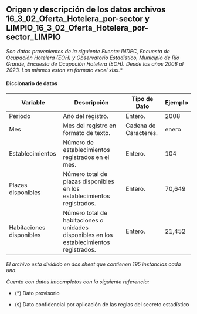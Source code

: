 ## Origen y descripción de los datos archivos 16_3_02_Oferta_Hotelera_por-sector y LIMPIO_16_3_02_Oferta_Hotelera_por-sector_LIMPIO

*Son datos provenientes de la siguiente Fuente: INDEC, Encuesta de Ocupación Hotelera (EOH) y Observatorio Estadístico, Municipio de Río Grande, Encuesta de Ocupación Hotelera (EOH).
Desde los años 2008 al 2023. Los mismos estan en formato excel xlsx.**

#### Diccionario de datos
| Variable | Descripción | Tipo de Dato | Ejemplo |
| ------------ | ------------ | ------------ | ------------ |
| Periodo | Año del registro. | Entero. | 2008 |
| Mes | Mes del registro en formato de texto. | Cadena de Caracteres.  | enero |
| Establecimientos | Número de establecimientos registrados en el mes. | Entero. | 104 |
| Plazas disponibles | Número total de plazas disponibles en los establecimientos registrados. | Entero. | 70,649 |
| Habitaciones disponibles | Número total de habitaciones o unidades disponibles en los establecimientos registrados. | Entero. | 21,452 |

*El archivo esta dividido en dos sheet que contienen 195 instancias cada una.*

*Cuenta con datos imcompletos con la siguiente referencia:*

- (*) Dato provisorio

- (s) Dato confidencial por aplicación de las reglas del secreto estadístico
